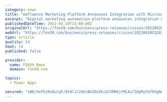 ```yaml
---
category: news
title: "emfluence Marketing Platform Announces Integration with Microsoft Power Apps"
excerpt: "Digital marketing automation platform announces integration with Microsoft Power Apps, providing powerful marketing automation capabilities to Power Apps. KANSAS CITY, Mo., April 20, 2022 ..."
publishedDateTime: 2022-04-20T14:00:00Z
originalUrl: "https://fox59.com/business/press-releases/cision/20220420CG28201/emfluence-marketing-platform-announces-integration-with-microsoft-power-apps/"
webUrl: "https://fox59.com/business/press-releases/cision/20220420CG28201/emfluence-marketing-platform-announces-integration-with-microsoft-power-apps/"
type: article
quality: 14
heat: 14
published: false

provider:
  name: FOX59 News
  domain: fox59.com

topics:
  - Power Apps

secured: "iW6/Uef6iRxALLqF/QFAliC24UvBhZ8LKKiGCORBKjtMCAu7IDpMytHfEVgNefDbZSBXDclnRE+bPMZ1kR9ncoUAGZSo17A2ZDvtnMG07eZq3U1GWBqGpC9EF4sp4Np6+aUQiD+jfTqCzcC77V7IqYD2/O4QdKKxTPGcrotsmPAeog/ExnH2NaOfWaAA7i/y+FJlnmT73wQ8NAoaZn04Jr9vC0QRSTbeMdyBE4bvkyMQl0VtX69ny81a+2WDT/dRj8GHuTQOhY8hqaCyQEUPd3ZfYpe+5m14xhRtA0ynnjHNNNqRzKVypArjyNScYelcC9qdCjCnGk+rnPbEAT0+UmZA0+psjLotP6G4nKgaPt8=;0LjmXyhabfuMkcYQa1+Fgg=="
---
```


